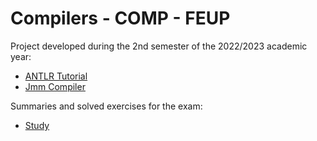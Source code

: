 # Compilers - COMP - FEUP

Project developed during the 2nd semester of the 2022/2023 academic year:

- [ANTLR Tutorial](/ANTLR-tutorial)
- [Jmm Compiler](/JmmCompilerProject)

Summaries and solved exercises for the exam:

- [Study](/Study)